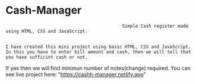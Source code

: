 # Cash-Manager
                                                Simple Cash register made using HTML, CSS and JavaScript.


    I have created this mini project using basic HTML, CSS and JavaScript. In this you have to enter bill amount and cash, then we will tell that you have sufficint cash or not.
 If yes then we will find minimun number of notes(change) required.
 You can see live project here: "https://cashh-manager.netlify.app"
